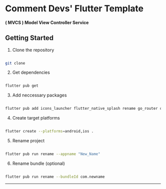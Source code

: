 # Comment Devs' Flutter Template

#### ( MVCS ) Model View Controller Service

## Getting Started

1. Clone the repository

```bash

git clone

```

2. Get dependencies

```bash

flutter pub get

```

3. Add neccessary packages

```bash

flutter pub add icons_launcher flutter_native_splash rename go_router dio flutter_riverpod riverpod json_theme

```

4. Create target platforms

```bash

flutter create --platforms=android,ios .

```

5. Rename project

```bash

flutter pub run rename --appname "New_Name"

```

6. Rename bundle (optional)

```bash

flutter pub run rename --bundleId com.newname

```

---

